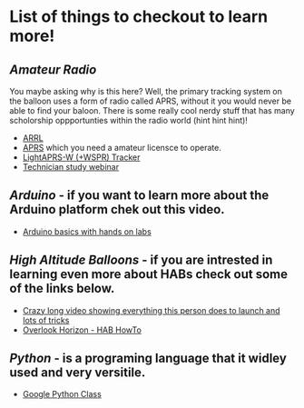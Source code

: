 # List of things to checkout to learn more!

## ***Amateur Radio***
You maybe asking why is this here? Well, the primary tracking system on the balloon uses a form of radio called APRS, without it you would never be able to find your baloon. There is some really cool nerdy stuff that has many scholorship oppportunties within the radio world (hint hint hint)!
- [ARRL](https://www.arl.org/)
- [APRS](http://aprs.org/) which you need a amateur licensce to operate.
- [LightAPRS-W (+WSPR) Tracker](http://qrp-labs.com/lightaprs-w.html)
- [Technician study webinar](https://youtu.be/0wwnOPaF1qI)

## ***Arduino*** - if you want to learn more about the Arduino platform chek out this video.
- [Arduino basics with hands on labs](https://youtu.be/fJWR7dBuc18)

## ***High Altitude Balloons*** - if you are intrested in learning even more about HABs check out some of the links below.
- [Crazy long video showing everything this person does to launch and lots of tricks](https://youtu.be/a42fEO0dZ0M)
- [Overlook Horizon - HAB HowTo](https://www.overlookhorizon.com/how-to-launch-weather-balloons/)

## ***Python*** - is  a programing language that it widley used and very versitile.
- [Google Python Class](https://developers.google.com/edu/python)
